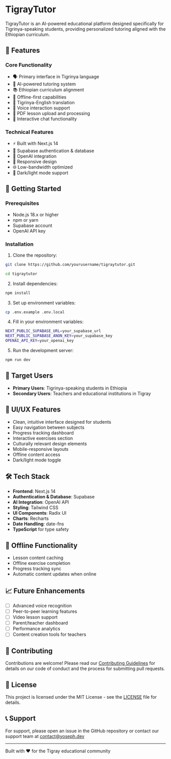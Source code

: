 # TigrayTutor

TigrayTutor is an AI-powered educational platform designed specifically for Tigrinya-speaking students, providing personalized tutoring aligned with the Ethiopian curriculum.

## 🌟 Features

### Core Functionality

- 🗣️ Primary interface in Tigrinya language
- 🤖 AI-powered tutoring system
- 📚 Ethiopian curriculum alignment
- 📱 Offline-first capabilities
- 🔄 Tigrinya-English translation
- 🎤 Voice interaction support
- 📑 PDF lesson upload and processing
- 💬 Interactive chat functionality

### Technical Features

- ⚡ Built with Next.js 14
- 🔐 Supabase authentication & database
- 🧠 OpenAI integration
- 📱 Responsive design
- 🌐 Low-bandwidth optimized
- 🌙 Dark/light mode support

## 🚀 Getting Started

### Prerequisites

- Node.js 18.x or higher
- npm or yarn
- Supabase account
- OpenAI API key

### Installation

1. Clone the repository:

```bash
git clone https://github.com/yourusername/tigraytutor.git

cd tigraytutor
```

2. Install dependencies:

```bash
npm install
```

3. Set up environment variables:

```bash
cp .env.example .env.local
```

4. Fill in your environment variables:

```bash
NEXT_PUBLIC_SUPABASE_URL=your_supabase_url
NEXT_PUBLIC_SUPABASE_ANON_KEY=your_supabase_key
OPENAI_API_KEY=your_openai_key
```

5. Run the development server:

```bash
npm run dev
```

## 🎯 Target Users

- **Primary Users**: Tigrinya-speaking students in Ethiopia
- **Secondary Users**: Teachers and educational institutions in Tigray

## 📱 UI/UX Features

- Clean, intuitive interface designed for students
- Easy navigation between subjects
- Progress tracking dashboard
- Interactive exercises section
- Culturally relevant design elements
- Mobile-responsive layouts
- Offline content access
- Dark/light mode toggle

## 🛠️ Tech Stack

- **Frontend**: Next.js 14
- **Authentication & Database**: Supabase
- **AI Integration**: OpenAI API
- **Styling**: Tailwind CSS
- **UI Components**: Radix UI
- **Charts**: Recharts
- **Date Handling**: date-fns
- **TypeScript** for type safety

## 🔄 Offline Functionality

- Lesson content caching
- Offline exercise completion
- Progress tracking sync
- Automatic content updates when online

## 📈 Future Enhancements

- [ ] Advanced voice recognition
- [ ] Peer-to-peer learning features
- [ ] Video lesson support
- [ ] Parent/teacher dashboard
- [ ] Performance analytics
- [ ] Content creation tools for teachers

## 🤝 Contributing

Contributions are welcome! Please read our [Contributing Guidelines](CONTRIBUTING.md) for details on our code of conduct and the process for submitting pull requests.

## 📄 License

This project is licensed under the MIT License - see the [LICENSE](LICENSE) file for details.

## 📞 Support

For support, please open an issue in the GitHub repository or contact our support team at <contact@yoseph.dev>

---

Built with ❤️ for the Tigray educational community
